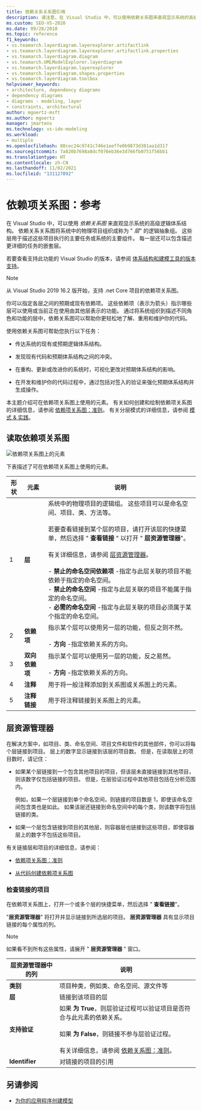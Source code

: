 ```yaml
---
title: 依赖关系关系图引用
description: 请注意，在 Visual Studio 中，可以使用依赖关系图来直观显示系统的高级逻辑体系结构。
ms.custom: SEO-VS-2020
ms.date: 09/28/2018
ms.topic: reference
f1_keywords:
- vs.teamarch.layerdiagram.layerexplorer.artifactlink
- vs.teamarch.layerdiagram.layerexplorer.artifactlink.properties
- vs.teamarch.layerdiagram.diagram
- vs.teamarch.UMLModelExplorer.layerdiagram
- vs.teamarch.layerdiagram.layerexplorer
- vs.teamarch.layerdiagram.shapes.properties
- vs.teamarch.layerdiagram.toolbox
helpviewer_keywords:
- architecture, dependency diagrams
- dependency diagrams
- diagrams - modeling, layer
- constraints, architectural
author: mgoertz-msft
ms.author: mgoertz
manager: jmartens
ms.technology: vs-ide-modeling
ms.workload:
- multiple
ms.openlocfilehash: 88cec24c9741c746e1eeffe0b9873d381aa1d317
ms.sourcegitcommit: 7a820b7698a8dcf076eb36e3d766fb0751f56bb1
ms.translationtype: HT
ms.contentlocale: zh-CN
ms.lasthandoff: 11/02/2021
ms.locfileid: "131127892"
---
```

# <a name="dependency-diagrams-reference"></a>依赖项关系图：参考

在 Visual Studio 中，可以使用 *依赖关系图* 来直观显示系统的高级逻辑体系结构。 依赖关系关系图将系统中的物理项目组织成称为 " *层*" 的逻辑抽象组。 这些层用于描述这些项目执行的主要任务或系统的主要组件。 每一层还可以包含描述更详细的任务的嵌套层。

若要查看支持此功能的 Visual Studio 的版本，请参阅 [体系结构和建模工具的版本支持](../modeling/analyze-and-model-your-architecture.md#VersionSupport)。

> [!NOTE]
> 从 Visual Studio 2019 16.2 版开始，支持 .net Core 项目的依赖项关系图。

你可以指定各层之间的预期或现有依赖项。 这些依赖项（表示为箭头）指示哪些层可以使用或当前正在使用由其他层表示的功能。 通过将系统组织到描述不同角色和功能的层中，依赖关系图可以帮助你更轻松地了解、重用和维护你的代码。

使用依赖关系图可帮助您执行以下任务：

- 传达系统的现有或预期逻辑体系结构。

- 发现现有代码和预期体系结构之间的冲突。

- 在重构、更新或改进你的系统时，可视化更改对预期体系结构的影响。

- 在开发和维护你的代码过程中，通过包括对签入的验证来强化预期体系结构并生成操作。

本主题介绍可在依赖项关系图上使用的元素。 有关如何创建和绘制依赖项关系图的详细信息，请参阅 [依赖项关系图：准则](../modeling/layer-diagrams-guidelines.md)。 有关分层模式的详细信息，请参阅 [模式 & 实践](/archive/msdn-magazine/2009/may/patterns-and-practices-simplifying-patterns-and-practices)。

## <a name="reading-dependency-diagrams"></a>读取依赖项关系图

![依赖项关系图上的元素](../modeling/media/uml_layerrefreading.png)

下表描述了可在依赖项关系图上使用的元素。

|**形状**|**元素**|**说明**|
|-|-|-|
|1|**层**|系统中的物理项目的逻辑组。 这些项目可以是命名空间、项目、类、方法等。<br /><br /> 若要查看链接到某个层的项目，请打开该层的快捷菜单，然后选择 " **查看链接** " 以打开 " **层资源管理器**"。<br /><br /> 有关详细信息，请参阅 [层资源管理器](#Explorer)。<br /><br /> -   **禁止的命名空间依赖项** -指定与此层关联的项目不能依赖于指定的命名空间。<br />-   **禁止的命名空间** -指定与此层关联的项目不能属于指定的命名空间。<br />-   **必需的命名空间** -指定与此层关联的项目必须属于某个指定的命名空间。|
|2|**依赖项**|指示某个层可以使用另一层的功能，但反之则不然。<br /><br /> -   **方向** -指定依赖关系的方向。|
|3|**双向依赖项**|指示某个层可以使用另一层的功能，反之易然。<br /><br /> -   **方向** -指定依赖关系的方向。|
|4|**注释**|用于将一般注释添加到关系图或关系图上的元素。|
|5|**注释链接**|用于将注释链接到关系图上的元素。|

## <a name="layer-explorer"></a><a name="Explorer"></a> 层资源管理器

在解决方案中，如项目、类、命名空间、项目文件和软件的其他部件，你可以将每个层链接到项目。 层上的数字显示链接到该层的项目数。 但是，在读取层上的项目数时，请记住：

- 如果某个层链接到一个包含其他项目的项目，但该层未直接链接到其他项目，则该数字仅包括链接的项目。 但是，在层验证过程中其他项目包括在分析范围内。

     例如，如果一个层链接到单个命名空间，则链接的项目数是 1，即使该命名空间包含类也是如此。 如果该层还链接到命名空间中的每个类，则该数字将包括链接的类。

- 如果一个层包含链接到项目的其他层，则容器层也链接到这些项目，即使容器层上的数字不包括这些项目。

有关链接层和项目的详细信息，请参阅：

- [依赖项关系图：准则](../modeling/layer-diagrams-guidelines.md)

- [从代码创建依赖项关系图](../modeling/create-layer-diagrams-from-your-code.md)

### <a name="examine-the-linked-artifacts"></a>检查链接的项目

在依赖项关系图上，打开一个或多个层的快捷菜单，然后选择 " **查看链接**"。

"**层资源管理器**" 将打开并显示链接到所选层的项目。 **层资源管理器** 具有显示项目链接的每个属性的列。

> [!NOTE]
> 如果看不到所有这些属性，请展开 " **层资源管理器** " 窗口。

|**层资源管理器中的列**|**说明**|
|-|-|
|**类别**|项目种类，例如类、命名空间、源文件等|
|**层**|链接到该项目的层|
|**支持验证**|如果 **为 True**，则层验证过程可以验证项目是否符合与此元素的依赖关系。<br /><br /> 如果 **为 False**，则链接不参与层验证过程。<br /><br /> 有关详细信息，请参阅 [依赖关系图：准则](../modeling/layer-diagrams-guidelines.md)。|
|**Identifier**|对链接的项目的引用|

## <a name="see-also"></a>另请参阅

- [为你的应用程序创建模型](../modeling/create-models-for-your-app.md)
